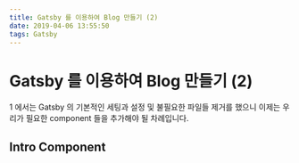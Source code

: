 ```yaml
---
title: Gatsby 를 이용하여 Blog 만들기 (2)
date: 2019-04-06 13:55:50
tags: Gatsby
---
```


# Gatsby 를 이용하여 Blog 만들기 (2)

1 에서는 Gatsby 의 기본적인 세팅과 설정 및 불필요한 파일들 제거를 했으니 이제는 우리가 필요한 component 들을 추가해야 될 차례입니다.

## Intro Component
